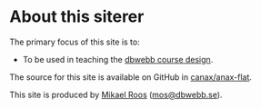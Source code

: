 About this siterer
==============================================

The primary focus of this site is to:

* To be used in teaching the [dbwebb course design](http://dbwebb.se/design).

The source for this site is available on GitHub in [canax/anax-flat](git@github.com:canax/anax-flat.git).

This site is produced by [Mikael Roos](https://mikaelroos.se) (mos@dbwebb.se).

